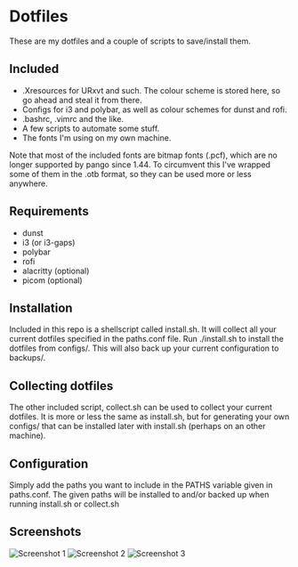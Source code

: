 # Dotfiles

These are my dotfiles and a couple of scripts to save/install them. 

## Included
 - .Xresources for URxvt and such. The colour scheme is stored here, so go ahead and steal it from there.
 - Configs for i3 and polybar, as well as colour schemes for dunst and rofi.
 - .bashrc, .vimrc and the like.
 - A few scripts to automate some stuff. 
 - The fonts I'm using on my own machine.


Note that most of the included fonts are bitmap fonts (.pcf), which are no longer supported by pango since 1.44. To circumvent this I've wrapped some of them in the .otb format, so they can be used more or less anywhere.
  
## Requirements
 - dunst
 - i3 (or i3-gaps)
 - polybar
 - rofi
 - alacritty (optional)
 - picom (optional)

## Installation
Included in this repo is a shellscript called install.sh. It will collect all your current dotfiles specified in the paths.conf file. Run ./install.sh to install the dotfiles from configs/. This will also back up your current configuration to backups/.

## Collecting dotfiles
The other included script, collect.sh can be used to collect your current dotfiles. It is more or less the same as install.sh, but for generating your own configs/ that can be installed later with install.sh (perhaps on an other machine). 

## Configuration
Simply add the paths you want to include in the PATHS variable given in paths.conf. The given paths will be installed to and/or backed up when running install.sh or collect.sh

## Screenshots
![Screenshot 1](https://i.imgur.com/yOupBQH.jpg "")
![Screenshot 2](https://i.imgur.com/fFfrfcu.jpg "")
![Screenshot 3](https://i.imgur.com/lMZ6WNr.png "")

